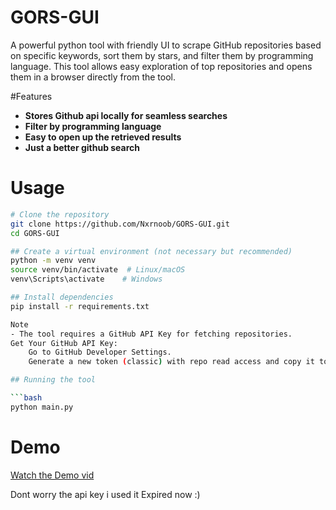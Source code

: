 # GORS-GUI

A powerful python tool with friendly UI to scrape GitHub repositories based on specific keywords, sort them by stars, and filter them by programming language. This tool allows easy exploration of top repositories and opens them in a browser directly from the tool.

#Features
 - **Stores Github api locally for seamless searches**
 - **Filter by programming language**
 - **Easy to open up the retrieved results**
 - **Just a better github search**

# Usage

```bash
# Clone the repository
git clone https://github.com/Nxrnoob/GORS-GUI.git
cd GORS-GUI

## Create a virtual environment (not necessary but recommended)
python -m venv venv
source venv/bin/activate  # Linux/macOS
venv\Scripts\activate    # Windows

## Install dependencies
pip install -r requirements.txt

Note 
- The tool requires a GitHub API Key for fetching repositories.
Get Your GitHub API Key:
    Go to GitHub Developer Settings.
    Generate a new token (classic) with repo read access and copy it to paste it in the tool.

## Running the tool

```bash
python main.py
```

# Demo 
   
   [Watch the Demo vid](https://youtu.be/rGl0NNzb3sU)

   Dont worry the api key i used it Expired now :)


